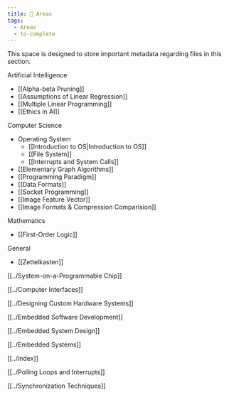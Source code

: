```yaml
---
title: 🔭 Areas
tags:
  - Areas
  - to-complete
---
```

This space is designed to store important metadata regarding files in this section. 

Artificial Intelligence
- [[Alpha-beta Pruning]]
- [[Assumptions of Linear Regression]]
- [[Multiple Linear Programming]]
- [[Ethics in AI]]

Computer Science
- Operating System
	- [[Introduction to OS|Introduction to OS]]
	- [[File System]]
	- [[Interrupts and System Calls]]
- [[Elementary Graph Algorithms]]
- [[Programming Paradigm]]
- [[Data Formats]]
- [[Socket Programming]]
- [[Image Feature Vector]]
- [[Image Formats & Compression Comparision]]

Mathematics
-  [[First-Order Logic]]

General
- [[Zettelkasten]]

[[../System-on-a-Programmable Chip]]

[[../Computer Interfaces]]

[[../Designing Custom Hardware Systems]]

[[../Embedded Software Development]]

[[../Embedded System Design]]

[[../Embedded Systems]]

[[../index]]

[[../Polling Loops and Interrupts]]

[[../Synchronization Techniques]]